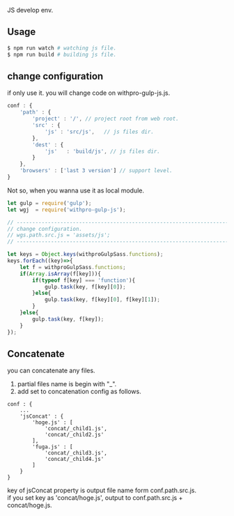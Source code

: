 JS develop env.

## Usage

```bash
$ npm run watch # watching js file.
$ npm run build # building js file.
```

## change configuration

if only use it. you will change code on withpro-gulp-js.js.

```js
conf : {
    'path' : {
        'project' : '/', // project root from web root.
        'src' : {
            'js' : 'src/js',   // js files dir.
        },
        'dest' : {
            'js'   : 'build/js', // js files dir.
        }
    },
    'browsers' : ['last 3 version'] // support level.
}
```

Not so, when you wanna use it as local module.

```js
let gulp = require('gulp');
let wgj  = require('withpro-gulp-js');

// -----------------------------------------------------------------------------
// change configuration.
// wgs.path.src.js = 'assets/js';
// -----------------------------------------------------------------------------

let keys = Object.keys(withproGulpSass.functions);
keys.forEach((key)=>{
    let f = withproGulpSass.functions;
    if(Array.isArray(f[key])){
        if(typeof f[key] === 'function'){
            gulp.task(key, f[key][0]);
        }else{
            gulp.task(key, f[key][0], f[key][1]);
        }
    }else{
        gulp.task(key, f[key]);
    }
});
```

## Concatenate

you can concatenate any files.

1. partial files name is begin with "_".
2. add set to concatenation config as follows.

```
conf : {
    ...
    'jsConcat' : {
        'hoge.js' : [
            'concat/_child1.js',
            'concat/_child2.js'
        ],
        'fuga.js' : [
            'concat/_child3.js',
            'concat/_child4.js'
        ]
    }
}
```

key of jsConcat property is output file name form conf.path.src.js.  
if you set key as 'concat/hoge.js', output to conf.path.src.js + concat/hoge.js.
